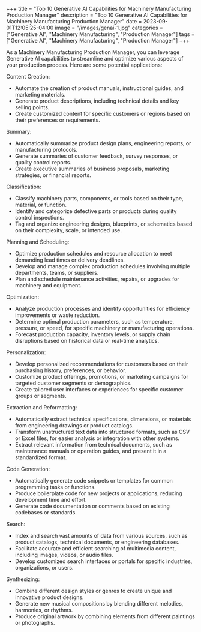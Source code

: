 +++
title = "Top 10 Generative AI Capabilities for Machinery Manufacturing Production Manager"
description = "Top 10 Generative AI Capabilities for Machinery Manufacturing Production Manager"
date = 2023-09-01T12:05:25-04:00
image = "/images/genai-1.jpg"
categories = ["Generative AI", "Machinery Manufacturing", "Production Manager"]
tags = ["Generative AI", "Machinery Manufacturing", "Production Manager"]
+++

As a Machinery Manufacturing Production Manager, you can leverage Generative AI capabilities to streamline and optimize various aspects of your production process. Here are some potential applications:

Content Creation:

* Automate the creation of product manuals, instructional guides, and marketing materials.
* Generate product descriptions, including technical details and key selling points.
* Create customized content for specific customers or regions based on their preferences or requirements.

Summary:

* Automatically summarize product design plans, engineering reports, or manufacturing protocols.
* Generate summaries of customer feedback, survey responses, or quality control reports.
* Create executive summaries of business proposals, marketing strategies, or financial reports.

Classification:

* Classify machinery parts, components, or tools based on their type, material, or function.
* Identify and categorize defective parts or products during quality control inspections.
* Tag and organize engineering designs, blueprints, or schematics based on their complexity, scale, or intended use.

Planning and Scheduling:

* Optimize production schedules and resource allocation to meet demanding lead times or delivery deadlines.
* Develop and manage complex production schedules involving multiple departments, teams, or suppliers.
* Plan and schedule maintenance activities, repairs, or upgrades for machinery and equipment.

Optimization:

* Analyze production processes and identify opportunities for efficiency improvements or waste reduction.
* Determine optimal production parameters, such as temperature, pressure, or speed, for specific machinery or manufacturing operations.
* Forecast production capacity, inventory levels, or supply chain disruptions based on historical data or real-time analytics.

Personalization:

* Develop personalized recommendations for customers based on their purchasing history, preferences, or behavior.
* Customize product offerings, promotions, or marketing campaigns for targeted customer segments or demographics.
* Create tailored user interfaces or experiences for specific customer groups or segments.

Extraction and Reformatting:

* Automatically extract technical specifications, dimensions, or materials from engineering drawings or product catalogs.
* Transform unstructured text data into structured formats, such as CSV or Excel files, for easier analysis or integration with other systems.
* Extract relevant information from technical documents, such as maintenance manuals or operation guides, and present it in a standardized format.

Code Generation:

* Automatically generate code snippets or templates for common programming tasks or functions.
* Produce boilerplate code for new projects or applications, reducing development time and effort.
* Generate code documentation or comments based on existing codebases or standards.

Search:

* Index and search vast amounts of data from various sources, such as product catalogs, technical documents, or engineering databases.
* Facilitate accurate and efficient searching of multimedia content, including images, videos, or audio files.
* Develop customized search interfaces or portals for specific industries, organizations, or users.

Synthesizing:

* Combine different design styles or genres to create unique and innovative product designs.
* Generate new musical compositions by blending different melodies, harmonies, or rhythms.
* Produce original artwork by combining elements from different paintings or photographs.